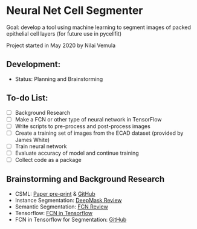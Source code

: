 # Neural Net Cell Segmenter
Goal: develop a tool using machine learning to segment images of packed epithelial cell layers (for future use in pycellfit)

Project started in May 2020 by Nilai Vemula

## Development:
- Status: Planning and Brainstorming

## To-do List:
- [ ] Background Research
- [ ] Make a FCN or other type of neural network in TensorFlow
- [ ] Write scripts to pre-process and post-process images
- [ ] Create a training set of images from the ECAD dataset (provided by James White)
- [ ] Train neural network
- [ ] Evaluate accuracy of model and continue training
- [ ] Collect code as a package

## Brainstorming and Background Research
- CSML: [Paper pre-print](https://www.biorxiv.org/content/10.1101/288720v1) & [GitHub](https://github.com/rickyota/CSML)
- Instance Segmentation: [DeepMask Review](https://towardsdatascience.com/review-deepmask-instance-segmentation-30327a072339)
- Semantic Segmentation: [FCN Review](https://towardsdatascience.com/review-fcn-semantic-segmentation-eb8c9b50d2d1)
- Tensorflow: [FCN in Tensorflow](https://towardsdatascience.com/implementing-a-fully-convolutional-network-fcn-in-tensorflow-2-3c46fb61de3b)
- FCN in Tensorflow for Segmentation: [GitHub](https://github.com/sagieppel/Fully-convolutional-neural-network-FCN-for-semantic-segmentation-Tensorflow-implementation)


